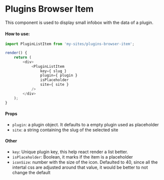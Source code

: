 # Plugins Browser Item

This component is used to display small infobox with the data of a plugin.

#### How to use:

```js
import PluginListItem from 'my-sites/plugins-browser-item';

render() {
	return (
		<div>
			<PluginListItem
				key={ slug }
				plugin={ plugin }
				isPlaceholder
				site={ site }
			/>
		</div>
	);
}
```

#### Props

- `plugin`: a plugin object. It defaults to a empty plugin used as placeholder
- `site`: a string containing the slug of the selected site

#### Other

- `key`: Unique plugin key, this help react render a list better.
- `isPlaceholder`: Boolean, it marks if the item is a placeholder
- `iconSize`: number with the size of the icon. Defaulted to 40, since all the intertal css are adjusted around that value, it would be better to not change the default
